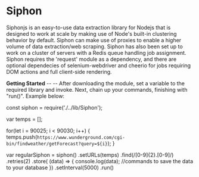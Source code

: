 # Siphon
Siphonjs is an easy-to-use data extraction library for Nodejs that is designed to work at scale by making use of Node's built-in clustering behavior by default. Siphon can make use of proxies to enable a higher volume of data extraction/web scraping. Siphon has also been set up to work on a cluster of servers with a Redis queue handling job assignment. Siphon requires the 'request' module as a dependency, and there are optional dependecies of selenium-webdriver and cheerio for jobs requiring DOM actions and full client-side rendering.


**Getting Started** -- --
After downloading the module, set a variable to the required library and invoke. Next, chain up your commands, finishing with "run()". Example below:

const siphon = require('./../lib/Siphon');

var temps = [];

for(let i = 90025; i < 90030; i++) {
  temps.push(`https://www.wunderground.com/cgi-bin/findweather/getForecast?query=${i}`);
}

var regularSiphon = siphon()
.setURLs(temps)
.find(/[0-9]{2}\.[0-9]/)
.retries(2)
.store( (data) => {
  console.log(data);
  //commands to save the data to your database
})
.setInterval(5000)
.run()

